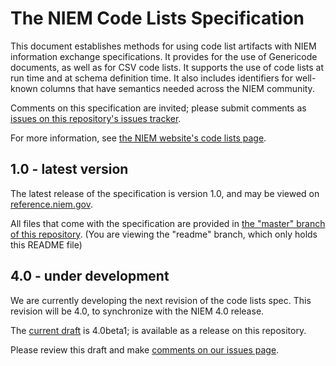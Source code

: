 # The NIEM Code Lists Specification

This document establishes methods for using code list artifacts with NIEM
information exchange specifications. It provides for the use of Genericode
documents, as well as for CSV code lists. It supports the use of code lists at
run time and at schema definition time. It also includes identifiers for
well-known columns that have semantics needed across the NIEM community.

Comments on this specification are invited; please submit comments as [issues on this
repository's issues tracker](https://github.com/NIEM/NIEM-Code-Lists-Spec/issues).

For more information, see
[the NIEM website's code lists page](http://niem.github.io/normative-rules-guidelines/code-lists/).

## 1.0 - latest version

The latest release of the specification is version 1.0, and may be viewed on
[reference.niem.gov](https://reference.niem.gov/niem/specification/code-lists/1.0/niem-code-lists-1.0-2016-06-20.html). 

All files that come with the specification are provided in
[the "master" branch of this repository](https://github.com/NIEM/niem-code-lists-spec/tree/master).
(You are viewing the "readme" branch, which only holds this README file)


## 4.0 - under development

We are currently developing the next revision of the code lists spec. This
revision will be 4.0, to synchronize with the NIEM 4.0 release. 

The
[current draft](https://github.com/NIEM/NIEM-Code-Lists-Spec/releases/tag/4.0beta1)
is 4.0beta1; is available as a release on this repository.

Please review this draft and make
[comments on our issues page](https://github.com/NIEM/NIEM-Code-Lists-Spec/issues).

